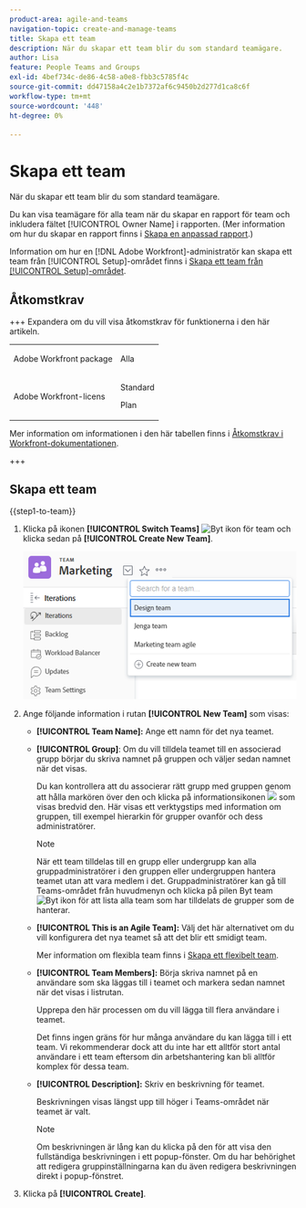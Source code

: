```yaml
---
product-area: agile-and-teams
navigation-topic: create-and-manage-teams
title: Skapa ett team
description: När du skapar ett team blir du som standard teamägare.
author: Lisa
feature: People Teams and Groups
exl-id: 4bef734c-de86-4c58-a0e8-fbb3c5785f4c
source-git-commit: dd47158a4c2e1b7372af6c9450b2d277d1ca8c6f
workflow-type: tm+mt
source-wordcount: '448'
ht-degree: 0%

---
```


# Skapa ett team

När du skapar ett team blir du som standard teamägare.

Du kan visa teamägare för alla team när du skapar en rapport för team och inkludera fältet [!UICONTROL Owner Name] i rapporten. (Mer information om hur du skapar en rapport finns i [Skapa en anpassad rapport](../../reports-and-dashboards/reports/creating-and-managing-reports/create-custom-report.md).)

Information om hur en [!DNL Adobe Workfront]-administratör kan skapa ett team från [!UICONTROL Setup]-området finns i [Skapa ett team från [!UICONTROL Setup]-området](../../administration-and-setup/add-users/create-and-manage-teams/create-a-team-from-setup.md).

## Åtkomstkrav

+++ Expandera om du vill visa åtkomstkrav för funktionerna i den här artikeln.

<table style="table-layout:auto"> 
 <col> 
 <col> 
 <tbody> 
  <tr data-mc-conditions=""> 
   <td role="rowheader"> <p>Adobe Workfront package</p> </td> 
   <td>Alla</td> 
  </tr> 
  <tr> 
   <td role="rowheader">Adobe Workfront-licens</td> 
   <td>
   <p>Standard</p>
   <p>Plan</p></td>
  </tr> 
 </tbody> 
</table>

Mer information om informationen i den här tabellen finns i [Åtkomstkrav i Workfront-dokumentationen](/help/quicksilver/administration-and-setup/add-users/access-levels-and-object-permissions/access-level-requirements-in-documentation.md).

+++

## Skapa ett team

{{step1-to-team}}

1. Klicka på ikonen **[!UICONTROL Switch Teams]** ![Byt ikon för team](assets/switch-team-icon.png) och klicka sedan på **[!UICONTROL Create New Team]**.

   ![Välj Skapa nytt team.](assets/create-new-team.png)

1. Ange följande information i rutan **[!UICONTROL New Team]** som visas:

   * **[!UICONTROL Team Name]:** Ange ett namn för det nya teamet.
   * **[!UICONTROL Group]**: Om du vill tilldela teamet till en associerad grupp börjar du skriva namnet på gruppen och väljer sedan namnet när det visas.

     Du kan kontrollera att du associerar rätt grupp med gruppen genom att hålla markören över den och klicka på informationsikonen ![](assets/info-icon.png) som visas bredvid den. Här visas ett verktygstips med information om gruppen, till exempel hierarkin för grupper ovanför och dess administratörer.

     >[!NOTE]
     >
     >När ett team tilldelas till en grupp eller undergrupp kan alla gruppadministratörer i den gruppen eller undergruppen hantera teamet utan att vara medlem i det. Gruppadministratörer kan gå till Teams-området från huvudmenyn och klicka på pilen Byt team ![Byt ikon](assets/switch-team-icon.png) för att lista alla team som har tilldelats de grupper som de hanterar.

   * **[!UICONTROL This is an Agile Team]:** Välj det här alternativet om du vill konfigurera det nya teamet så att det blir ett smidigt team.

     Mer information om flexibla team finns i [Skapa ett flexibelt team](../../agile/get-started-with-agile-in-workfront/create-an-agile-team.md).

   * **[!UICONTROL Team Members]:** Börja skriva namnet på en användare som ska läggas till i teamet och markera sedan namnet när det visas i listrutan.

     Upprepa den här processen om du vill lägga till flera användare i teamet.

     Det finns ingen gräns för hur många användare du kan lägga till i ett team. Vi rekommenderar dock att du inte har ett alltför stort antal användare i ett team eftersom din arbetshantering kan bli alltför komplex för dessa team.

   * **[!UICONTROL Description]:** Skriv en beskrivning för teamet.

     Beskrivningen visas längst upp till höger i Teams-området när teamet är valt.

     >[!NOTE]
     >
     >Om beskrivningen är lång kan du klicka på den för att visa den fullständiga beskrivningen i ett popup-fönster. Om du har behörighet att redigera gruppinställningarna kan du även redigera beskrivningen direkt i popup-fönstret.

1. Klicka på **[!UICONTROL Create]**.
